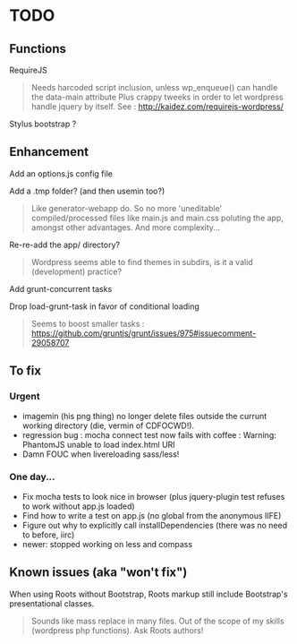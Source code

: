 # TODO

## Functions

RequireJS

> Needs harcoded script inclusion, unless wp_enqueue() can handle the data-main attribute
Plus crappy tweeks in order to let wordpress handle jquery by itself. See : http://kaidez.com/requirejs-wordpress/

Stylus bootstrap ?


## Enhancement

Add an options.js config file

Add a .tmp folder? (and then usemin too?)

> Like generator-webapp do. So no more 'uneditable' compiled/processed files like main.js and main.css poluting the app, amongst other advantages. And more complexity...

Re-re-add the app/ directory?

> Wordpress seems able to find themes in subdirs, is it a valid (development) practice?

Add grunt-concurrent tasks

Drop load-grunt-task in favor of conditional loading

> Seems to boost smaller tasks : https://github.com/gruntjs/grunt/issues/975#issuecomment-29058707


## To fix

### Urgent

* imagemin (his png thing) no longer delete files outside the currunt working directory (die, vermin of CDFOCWD!).
* regression bug : mocha connect test now fails with coffee : Warning: PhantomJS unable to load index.html URI
* Damn FOUC when livereloading sass/less!


### One day...

* Fix mocha tests to look nice in browser (plus jquery-plugin test refuses to work without app.js loaded)
* Find how to write a test on app.js (no global from the anonymous IIFE)
* Figure out why to explicitly call installDependencies (there was no need to before, iirc)
* newer: stopped working on less and compass


## Known issues (aka "won't fix")

When using Roots without Bootstrap, Roots markup still include Bootstrap's presentational classes.

> Sounds like mass replace in many files. Out of the scope of my skills (wordpress php functions). Ask Roots authors!
